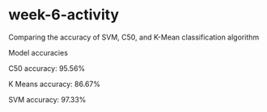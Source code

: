 # week-6-activity
Comparing the accuracy of SVM, C50, and K-Mean classification algorithm

Model accuracies

C50 accuracy: 95.56% 

K Means accuracy: 86.67%

SVM accuracy: 97.33%
